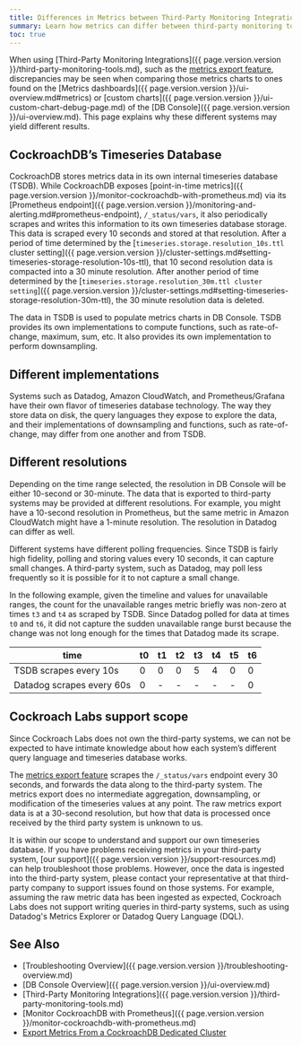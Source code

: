 ```yaml
---
title: Differences in Metrics between Third-Party Monitoring Integrations and DB Console
summary: Learn how metrics can differ between third-party monitoring tools that are integrated with CockroachDB and the DB Console of CockroachDB.
toc: true
---
```


When using [Third-Party Monitoring Integrations]({{ page.version.version }}/third-party-monitoring-tools.md), such as the [metrics export feature](export-metrics.md), discrepancies may be seen when comparing those metrics charts to ones found on the [Metrics dashboards]({{ page.version.version }}/ui-overview.md#metrics) or [custom charts]({{ page.version.version }}/ui-custom-chart-debug-page.md) of the [DB Console]({{ page.version.version }}/ui-overview.md). This page explains why these different systems may yield different results.

## CockroachDB’s Timeseries Database

CockroachDB stores metrics data in its own internal timeseries database (TSDB). While CockroachDB exposes [point-in-time metrics]({{ page.version.version }}/monitor-cockroachdb-with-prometheus.md) via its [Prometheus endpoint]({{ page.version.version }}/monitoring-and-alerting.md#prometheus-endpoint),  `/_status/vars`, it also periodically scrapes and writes this information to its own timeseries database storage. This data is scraped every 10 seconds and stored at that resolution. After a period of time determined by the [`timeseries.storage.resolution_10s.ttl` cluster setting]({{ page.version.version }}/cluster-settings.md#setting-timeseries-storage-resolution-10s-ttl), that 10 second resolution data is compacted into a 30 minute resolution. After another period of time determined by the [`timeseries.storage.resolution_30m.ttl cluster setting`]({{ page.version.version }}/cluster-settings.md#setting-timeseries-storage-resolution-30m-ttl), the 30 minute resolution data is deleted.

The data in TSDB is used to populate metrics charts in DB Console. TSDB provides its own implementations to compute functions, such as rate-of-change, maximum, sum, etc. It also provides its own implementation to perform downsampling.

## Different implementations 

Systems such as Datadog, Amazon CloudWatch, and Prometheus/Grafana have their own flavor of timeseries database technology. The way they store data on disk, the query languages they expose to explore the data, and their implementations of downsampling and functions, such as rate-of-change, may differ from one another and from TSDB. 

## Different resolutions

Depending on the time range selected, the resolution in DB Console will be either 10-second or 30-minute. The data that is exported to third-party systems may be provided at different resolutions. For example, you might have a 10-second resolution in Prometheus, but the same metric in Amazon CloudWatch might have a 1-minute resolution. The resolution in Datadog can differ as well.

Different systems have different polling frequencies. Since TSDB is fairly high fidelity, polling and storing values every 10 seconds, it can capture small changes. A third-party system, such as Datadog, may poll less frequently so it is possible for it to not capture a small change. 

In the following example, given the timeline and values for unavailable ranges, the count for the unavailable ranges metric briefly was non-zero at times `t3` and `t4` as scraped by TSDB. Since Datadog polled for data at times `t0` and `t6`, it did not capture the sudden unavailable range burst because the change was not long enough for the times that Datadog made its scrape. 

time | t0 | t1 | t2 | t3 | t4 | t5 | t6
-----|----|----|----|----|----|----|----
TSDB scrapes every 10s | 0 | 0 | 0 | 5 | 4 | 0 | 0
Datadog scrapes every 60s | 0 | - | - | - | - | - | 0

## Cockroach Labs support scope

Since Cockroach Labs does not own the third-party systems, we can not be expected to have intimate knowledge about how each system’s different query language and timeseries database works.

The [metrics export feature](export-metrics.md) scrapes the `/_status/vars` endpoint every 30 seconds, and forwards the data along to the third-party system. The metrics export does no intermediate aggregation, downsampling, or modification of the timeseries values at any point. The raw metrics export data is at a 30-second resolution, but how that data is processed once received by the third party system is unknown to us.

It is within our scope to understand and support our own timeseries database. If you have problems receiving metrics in your third-party system, [our support]({{ page.version.version }}/support-resources.md) can help troubleshoot those problems. However, once the data is ingested into the third-party system, please contact your representative at that third-party company to support issues found on those systems. For example, assuming the raw metric data has been ingested as expected, Cockroach Labs does not support writing queries in third-party systems, such as using Datadog's Metrics Explorer or Datadog Query Language (DQL).

## See Also

- [Troubleshooting Overview]({{ page.version.version }}/troubleshooting-overview.md)
- [DB Console Overview]({{ page.version.version }}/ui-overview.md)
- [Third-Party Monitoring Integrations]({{ page.version.version }}/third-party-monitoring-tools.md)
- [Monitor CockroachDB with Prometheus]({{ page.version.version }}/monitor-cockroachdb-with-prometheus.md)
- [Export Metrics From a CockroachDB Dedicated Cluster](export-metrics.md)